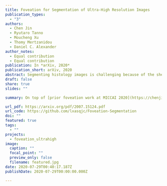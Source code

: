 ```yaml
---
title: Foveation for Segmentation of Ultra-High Resolution Images
publication_types:
  - "3"
authors:
  - Chen Jin
  - Ryutaro Tanno
  - Moucheng Xu
  - Thomy Mertzanidou
  - Daniel C. Alexander
author_notes:
  - Equal contribution
  - Equal contribution
publication: In *arXiv, 2020*
publication_short: arXiv, 2020
abstract: Segmenting histology images is challenging because of the sheer size of the images with millions or even billions of pixels. Typical solutions include dividing input images into patches of fixed size and/or down-sampling to meet memory constraints. Such operations incur information loss in the field-of-view (FoV) i.e., spatial coverage and the image resolution. The impact on segmentation performance is, however, as yet understudied. In this work, we start with a motivational experiment which demonstrates that the trade-off between FoV and resolution affects the segmentation performance on ultra-high resolution images—and furthermore, its influence also varies spatially according to the local patterns in different areas. We then introduce foveation module, a learnable “dataloader” which, for a given ultra-high resolution image, adaptively chooses the appropriate configuration (FoV/resolution trade-off) of the input patch to feed to the downstream segmentation model at each spatial location of the image. The foveation module is jointly trained with the segmentation network to maximise the task performance. We demonstrate on three publicly available high-resolution image datasets that the foveation module consistently improves segmentation performance over the cases trained with patches of fixed FoV/resolution trade-off. Our approach achieves the SoTA performance on the DeepGlobe aerial image dataset. On the Gleason2019 histopathology dataset, our model achieves better segmentation accuracy for the two most clinically important and ambiguous classes (Gleason Grade 3 and 4) than the top performers in the challenge by 13.1% and 7.5%, and improves on the average performance of 6 human experts by 6.5% and 7.5%. Our code and trained models are available at [https://github.com/lxasqjc/Foveation-Segmentation](https://github.com/lxasqjc/Foveation-Segmentation).
draft: false
share: true
slides: ""

summary: On top of [prior foveation work at MICCAI 2020](https://chenjin.netlify.app/publication/foveation/), in this extended version, we further introduce the more computational efficient hard-gated categorical sampling of FoV-resolution patch configurations at each location and provided two differentiable solutions. We demonstrated the generical applicability on three vision datasets including Cityscapes, DeepGlobe aerial image and Gleason2019 histopathology dataset.

url_pdf: https://arxiv.org/pdf/2007.15124.pdf
url_code: https://github.com/lxasqjc/Foveation-Segmentation
doi: ""
featured: true
tags:
  - ""
projects:
  - foveation_ultrahigh
image:
  caption: ""
  focal_point: ""
  preview_only: false
  filename: featured.jpg
date: 2020-07-29T00:40:17.187Z
publishDate: 2020-07-29T00:00:00.000Z

---
```


<!-- {{% callout note %}}
Click the *Cite* button above to demo the feature to enable visitors to import publication metadata into their reference management software.
{{% /callout %}}

{{% callout note %}}
Create your slides in Markdown - click the *Slides* button to check out the example.
{{% /callout %}} -->

<!-- Supplementary notes can be added here, including [code, math, and images](https://wowchemy.com/docs/writing-markdown-latex/). -->

